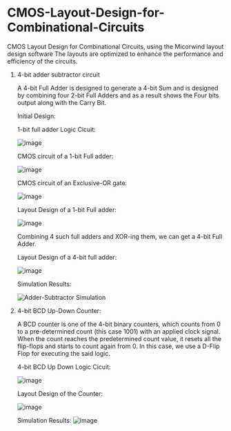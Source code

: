 # CMOS-Layout-Design-for-Combinational-Circuits

CMOS Layout Design for Combinational Circuits, using the Micorwind layout design software The layouts are optimized to enhance the performance and efficiency of the circuits.

1. 4-bit adder subtractor circuit
   
   A 4-bit Full Adder is designed to generate a 4-bit Sum and is designed by combining four 2-bit Full Adders and as a result shows the
   Four bits output along with the Carry Bit.

   Initial Design:

   1-bit full adder Logic Cicuit:

   ![image](https://github.com/dhrupad-u/Layout-Design-for-Combinational-Circuits/assets/42469685/3489d8b0-6b9a-4311-aef5-bf01b288797b)

   CMOS circuit of a 1-bit Full adder:

   ![image](https://github.com/dhrupad-u/Layout-Design-for-Combinational-Circuits/assets/42469685/65018a59-4b9c-4b0e-b3fb-679c285f0e65)

   CMOS circuit of an Exclusive-OR gate:

   ![image](https://github.com/dhrupad-u/Layout-Design-for-Combinational-Circuits/assets/42469685/c78fa7a6-d768-4801-a0ff-79212589a338)

   Layout Design of a 1-bit Full adder:

   ![image](https://github.com/dhrupad-u/Layout-Design-for-Combinational-Circuits/assets/42469685/3cebb8a3-221e-48b4-97f3-eef02062f483)

   Combining 4 such full adders and XOR-ing them, we can get a 4-bit Full Adder.

   Layout Design of a 4-bit full adder:

   ![image](https://github.com/dhrupad-u/Layout-Design-for-Combinational-Circuits/assets/42469685/d7c3076c-740d-4987-8bd6-482a8b1eb168)

   Simulation Results:

   ![Adder-Subtractor Simulation](https://github.com/dhrupad-u/Layout-Design-for-Combinational-Circuits/assets/42469685/85a34f48-6f9a-469b-804b-639b205e4986)

3. 4-bit BCD Up-Down Counter:
   
   A BCD counter is one of the 4-bit binary counters, which counts from 0 to a pre-determined count (this case 1001) with an
   applied clock signal. When the count reaches the predetermined count value, it resets all the flip-flops
   and starts to count again from 0. In this case, we use a D-Flip Flop for executing the said logic.

   4-bit BCD Up Down Logic Cicuit:

   ![image](https://github.com/dhrupad-u/Layout-Design-for-Combinational-Circuits/assets/42469685/76e916e9-61e8-4298-84f4-6837841c6682)

   Layout Design of the Counter:

   ![image](https://github.com/dhrupad-u/Layout-Design-for-Combinational-Circuits/assets/42469685/72234a0e-81cc-4d4b-ab94-80d02d2488af)

   Simulation Results:
   ![image](https://github.com/dhrupad-u/Layout-Design-for-Combinational-Circuits/assets/42469685/00b5cbc9-0cea-4d68-94d7-d3f50c4a1295)
